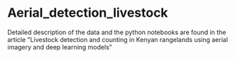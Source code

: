 # Aerial_detection_livestock

Detailed description of the data and the python notebooks are found in the article "Livestock detection and counting in Kenyan rangelands using aerial imagery and deep learning models"
